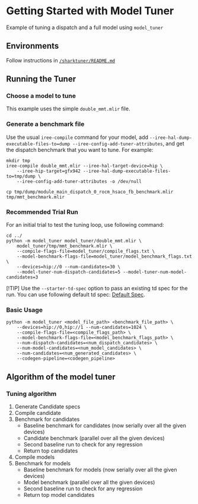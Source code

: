 # Getting Started with Model Tuner

Example of tuning a dispatch and a full model using `model_tuner`

## Environments
Follow instructions in [`/sharktuner/README.md`](../README.md)

## Running the Tuner

### Choose a model to tune
This example uses the simple `double_mmt.mlir` file.

### Generate a benchmark file
Use the usual `iree-compile` command for your model, add
`--iree-hal-dump-executable-files-to=dump --iree-config-add-tuner-attributes`,
and get the dispatch benchmark that you want to tune. For example:

```shell
mkdir tmp
iree-compile double_mmt.mlir --iree-hal-target-device=hip \
    --iree-hip-target=gfx942 --iree-hal-dump-executable-files-to=tmp/dump \
    --iree-config-add-tuner-attributes -o /dev/null

cp tmp/dump/module_main_dispatch_0_rocm_hsaco_fb_benchmark.mlir tmp/mmt_benchmark.mlir
```

### Recommended Trial Run
For an initial trial to test the tuning loop, use following command:

```shell
cd ../
python -m model_tuner model_tuner/double_mmt.mlir \
    model_tuner/tmp/mmt_benchmark.mlir \
    --compile-flags-file=model_tuner/compile_flags.txt \
    --model-benchmark-flags-file=model_tuner/model_benchmark_flags.txt \
    --devices=hip://0 --num-candidates=30 \
    --model-tuner-num-dispatch-candidates=5 --model-tuner-num-model-candidates=3
```

[!TIP]
Use the `--starter-td-spec` option to pass an existing td spec for the run.
You can use following default td spec: [Default Spec](https://github.com/iree-org/iree/blob/main/compiler/plugins/target/ROCM/builtins/tuning/iree_default_tuning_spec_gfx942.mlir).

### Basic Usage

```shell
python -m model_tuner <model_file_path> <benchmark_file_path> \
    --devices=hip://0,hip://1 --num-candidates=1024 \
    --compile-flags-file=<compile_flags_path> \
    --model-benchmark-flags-file=<model_benchmark_flags_path> \
    --num-dispatch-candidates=<num_dispatch_candidates> \
    --num-model-candidates=<num_model_candidates> \
    --num-candidates=<num_generated_candidates> \
    --codegen-pipeline=<codegen_pipeline>
```

## Algorithm of the model tuner
### Tuning algorithm
1. Generate Candidate specs
2. Compile candidate
3. Benchmark for candidates
    - Baseline benchmark for candidates (now serially over all the given devices)
    - Candidate benchmark (parallel over all the given devices)
    - Second baseline run to check for any regression
    - Return top candidates
4. Compile models
5. Benchmark for models
    - Baseline benchmark for models (now serially over all the given devices)
    - Model benchmark (parallel over all the given devices)
    - Second baseline run to check for any regression
    - Return top model candidates
